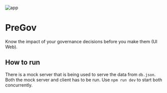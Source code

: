 ![app](https://raw.githubusercontent.com/manolingam/pregov/master/src/assets/home__snap.png)

# PreGov
Know the impact of your governance decisions before you make them (UI Web).

## How to run
There is a mock server that is being used to serve the data from `db.json`. Both the mock server and client has to be run. Use `npm run dev` to start both concurrently.
